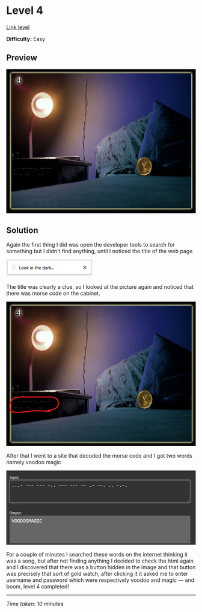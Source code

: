# Level 4

[Link level](https://www.deathball.net/notpron/true/movetotheothersite.php)

**Difficulty:** Easy

## Preview
![Level 4](../images/level4.png)

## Solution
Again the first thing I did was open the developer tools to search for something but I didn't find anything, until I noticed the title of the web page

![Level 4 title](../images/level4_title.png)

The title was clearly a clue, so I looked at the picture again and noticed that there was morse code on the cabinet.

![Level 4 morse code](../images/level4_morse_code.png)

After that I went to a site that decoded the morse code and I got two words namely voodoo magic

![Level 4 morse code decoded](../images/level4_morse_code_decoded.png)

For a couple of minutes I searched these words on the internet thinking it was a song, but after not finding anything I decided to check the html again and I discovered that there was a button hidden in the image and that button was precisely that sort of gold watch, after clicking it it asked me to enter username and password which were respectively voodoo and magic — and boom, level 4 completed!

---


_Time taken: 10 minutes_

